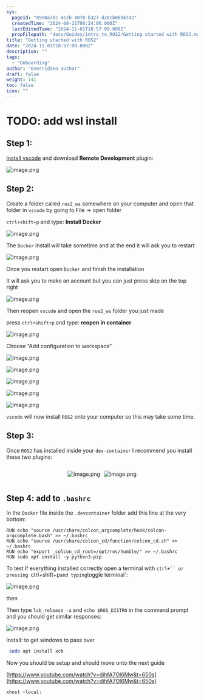 ```yaml
---
sys:
  pageId: "89e0a78c-4e2b-4070-b327-d28cb0694742"
  createdTime: "2024-08-21T00:24:00.000Z"
  lastEditedTime: "2024-11-01T18:57:00.000Z"
  propFilepath: "docs/Guides/intro_to_ROS2/Getting started with ROS2.md"
title: "Getting started with ROS2"
date: "2024-11-01T18:57:00.000Z"
description: ""
tags:
  - "Onboarding"
author: "Overridden author"
draft: false
weight: 141
toc: false
icon: ""
---
```


# TODO: add wsl install

## Step 1:

[Install vscode](https://code.visualstudio.com/download) and download **Remote Development** plugin:

![image.png](https://prod-files-secure.s3.us-west-2.amazonaws.com/d518164a-d88e-44d1-a4ee-3adb3bd8bce0/efb52993-1881-4a40-b95e-6f020334f022/image.png?X-Amz-Algorithm=AWS4-HMAC-SHA256&X-Amz-Content-Sha256=UNSIGNED-PAYLOAD&X-Amz-Credential=ASIAZI2LB4663LN4S2DQ%2F20250308%2Fus-west-2%2Fs3%2Faws4_request&X-Amz-Date=20250308T070150Z&X-Amz-Expires=3600&X-Amz-Security-Token=IQoJb3JpZ2luX2VjEA4aCXVzLXdlc3QtMiJHMEUCIFP8NIv2B0ZCf%2BGRAo0ttrTuNguL5RCVGr2tCm%2FcM0XPAiEA9A%2FJDuqXs2FhtIeuh6j5EOJhcnpePNR8iTmUNJXup1sq%2FwMIVxAAGgw2Mzc0MjMxODM4MDUiDHQt12przRyUmJqZxSrcA6UMsJxoh8b0aDE5s6T%2B4XOEkVsmup9JbhYA1yr1le%2F1i6yWYG0cTUXiP4UFxLWqz7BYpC8hWjaDDuGWSlc1m%2B2ffDIm8CoI3BBVZydUx6QCS8C77DqLMoomEEfNtwI4%2F4GcNf7kiCTUL54i0eIqBRfBCWvZ2w6AUB5CMAiT3q3mwBCaY3Fq09%2BRN1XfDo7yq2DRlr%2FyRksi%2Fw9pG%2Fh%2B0LGqz3c%2Fq5v4YuRSVFZ9UGcDnS12pNbjtPO4Y7hMpaiotuE%2F7PEPKSsP%2F65ADaM7xVDc57EJzeEfWpYnTSE%2FaebnDpiTGcD5izDjUOwesPyrxzntTAi6He%2BzgcsAEMqBHNCPgGg9ZC%2B2en6ggzPAiwPeNnxBuFNEdO618bPvrMU8I5NvLJ6DWS4uTZSy%2Biwg5G7XsxsBOAA%2F0mq%2BMfHB9cSDzci23WZbNBsiRyt4rGbq0GKnEfOYR1KFnEavRsVMI1VcB22br8oUFBoz0eeCMDlEimC8Kz3WKL5ovbrfuG6pLsxnct5yhi85tQwukRFlOIT8cTh6oV5LlwqJKEsFMB3Gk219QFRf5RTiiibUFOgWV2W0gEpgbInUYpPh%2FLgsdCF98Ryn6M9KqyIq%2Fr38Yemu6xGBPTOXF384WMwCMLK9r74GOqUBQ2z0E0rEnUbusWRAyIlYTiFitOPusDpvy8upINZ9WhZOBNZbVZ2DgVJpsYUQT8DigWFE4tecX7EILqs%2FN5UXpOr6T3ektMfgxjgYFGfaqEkEellEwMI5UNe%2Bfd8YEAIU8vXv19Ko989mfDfAMxbDRQm5zoNPtFf%2FncKfcaMlTZLqgscpkFYnmXUdsk2E4PSjfq2dBV7g2rgDYWWLY2UDBRYnQ2sk&X-Amz-Signature=7bf6c21f9d36b2a399e801bf534d4d9d2c54b21c2dac433080651e361feb4d4b&X-Amz-SignedHeaders=host&x-id=GetObject)

## Step 2:

Create a folder called `ros2_ws` somewhere on your computer and open that folder in `vscode` by going to File → open folder 

`ctrl+shift+p` and type: **Install Docker**

![image.png](https://prod-files-secure.s3.us-west-2.amazonaws.com/d518164a-d88e-44d1-a4ee-3adb3bd8bce0/2269dc0e-1cd5-47ff-bceb-c04ad9b2eab0/image.png?X-Amz-Algorithm=AWS4-HMAC-SHA256&X-Amz-Content-Sha256=UNSIGNED-PAYLOAD&X-Amz-Credential=ASIAZI2LB4663LN4S2DQ%2F20250308%2Fus-west-2%2Fs3%2Faws4_request&X-Amz-Date=20250308T070150Z&X-Amz-Expires=3600&X-Amz-Security-Token=IQoJb3JpZ2luX2VjEA4aCXVzLXdlc3QtMiJHMEUCIFP8NIv2B0ZCf%2BGRAo0ttrTuNguL5RCVGr2tCm%2FcM0XPAiEA9A%2FJDuqXs2FhtIeuh6j5EOJhcnpePNR8iTmUNJXup1sq%2FwMIVxAAGgw2Mzc0MjMxODM4MDUiDHQt12przRyUmJqZxSrcA6UMsJxoh8b0aDE5s6T%2B4XOEkVsmup9JbhYA1yr1le%2F1i6yWYG0cTUXiP4UFxLWqz7BYpC8hWjaDDuGWSlc1m%2B2ffDIm8CoI3BBVZydUx6QCS8C77DqLMoomEEfNtwI4%2F4GcNf7kiCTUL54i0eIqBRfBCWvZ2w6AUB5CMAiT3q3mwBCaY3Fq09%2BRN1XfDo7yq2DRlr%2FyRksi%2Fw9pG%2Fh%2B0LGqz3c%2Fq5v4YuRSVFZ9UGcDnS12pNbjtPO4Y7hMpaiotuE%2F7PEPKSsP%2F65ADaM7xVDc57EJzeEfWpYnTSE%2FaebnDpiTGcD5izDjUOwesPyrxzntTAi6He%2BzgcsAEMqBHNCPgGg9ZC%2B2en6ggzPAiwPeNnxBuFNEdO618bPvrMU8I5NvLJ6DWS4uTZSy%2Biwg5G7XsxsBOAA%2F0mq%2BMfHB9cSDzci23WZbNBsiRyt4rGbq0GKnEfOYR1KFnEavRsVMI1VcB22br8oUFBoz0eeCMDlEimC8Kz3WKL5ovbrfuG6pLsxnct5yhi85tQwukRFlOIT8cTh6oV5LlwqJKEsFMB3Gk219QFRf5RTiiibUFOgWV2W0gEpgbInUYpPh%2FLgsdCF98Ryn6M9KqyIq%2Fr38Yemu6xGBPTOXF384WMwCMLK9r74GOqUBQ2z0E0rEnUbusWRAyIlYTiFitOPusDpvy8upINZ9WhZOBNZbVZ2DgVJpsYUQT8DigWFE4tecX7EILqs%2FN5UXpOr6T3ektMfgxjgYFGfaqEkEellEwMI5UNe%2Bfd8YEAIU8vXv19Ko989mfDfAMxbDRQm5zoNPtFf%2FncKfcaMlTZLqgscpkFYnmXUdsk2E4PSjfq2dBV7g2rgDYWWLY2UDBRYnQ2sk&X-Amz-Signature=9d0fcba8e9aa366d477fced032798e0cca02beab8d3ca5783d9b58f6256c9b8d&X-Amz-SignedHeaders=host&x-id=GetObject)

The `Docker` install will take sometime and at the end it will ask you to restart

![image.png](https://prod-files-secure.s3.us-west-2.amazonaws.com/d518164a-d88e-44d1-a4ee-3adb3bd8bce0/ed233f78-be33-4b1f-b89c-9c346c0e961e/image.png?X-Amz-Algorithm=AWS4-HMAC-SHA256&X-Amz-Content-Sha256=UNSIGNED-PAYLOAD&X-Amz-Credential=ASIAZI2LB4663LN4S2DQ%2F20250308%2Fus-west-2%2Fs3%2Faws4_request&X-Amz-Date=20250308T070150Z&X-Amz-Expires=3600&X-Amz-Security-Token=IQoJb3JpZ2luX2VjEA4aCXVzLXdlc3QtMiJHMEUCIFP8NIv2B0ZCf%2BGRAo0ttrTuNguL5RCVGr2tCm%2FcM0XPAiEA9A%2FJDuqXs2FhtIeuh6j5EOJhcnpePNR8iTmUNJXup1sq%2FwMIVxAAGgw2Mzc0MjMxODM4MDUiDHQt12przRyUmJqZxSrcA6UMsJxoh8b0aDE5s6T%2B4XOEkVsmup9JbhYA1yr1le%2F1i6yWYG0cTUXiP4UFxLWqz7BYpC8hWjaDDuGWSlc1m%2B2ffDIm8CoI3BBVZydUx6QCS8C77DqLMoomEEfNtwI4%2F4GcNf7kiCTUL54i0eIqBRfBCWvZ2w6AUB5CMAiT3q3mwBCaY3Fq09%2BRN1XfDo7yq2DRlr%2FyRksi%2Fw9pG%2Fh%2B0LGqz3c%2Fq5v4YuRSVFZ9UGcDnS12pNbjtPO4Y7hMpaiotuE%2F7PEPKSsP%2F65ADaM7xVDc57EJzeEfWpYnTSE%2FaebnDpiTGcD5izDjUOwesPyrxzntTAi6He%2BzgcsAEMqBHNCPgGg9ZC%2B2en6ggzPAiwPeNnxBuFNEdO618bPvrMU8I5NvLJ6DWS4uTZSy%2Biwg5G7XsxsBOAA%2F0mq%2BMfHB9cSDzci23WZbNBsiRyt4rGbq0GKnEfOYR1KFnEavRsVMI1VcB22br8oUFBoz0eeCMDlEimC8Kz3WKL5ovbrfuG6pLsxnct5yhi85tQwukRFlOIT8cTh6oV5LlwqJKEsFMB3Gk219QFRf5RTiiibUFOgWV2W0gEpgbInUYpPh%2FLgsdCF98Ryn6M9KqyIq%2Fr38Yemu6xGBPTOXF384WMwCMLK9r74GOqUBQ2z0E0rEnUbusWRAyIlYTiFitOPusDpvy8upINZ9WhZOBNZbVZ2DgVJpsYUQT8DigWFE4tecX7EILqs%2FN5UXpOr6T3ektMfgxjgYFGfaqEkEellEwMI5UNe%2Bfd8YEAIU8vXv19Ko989mfDfAMxbDRQm5zoNPtFf%2FncKfcaMlTZLqgscpkFYnmXUdsk2E4PSjfq2dBV7g2rgDYWWLY2UDBRYnQ2sk&X-Amz-Signature=5da31e092b97b85cf95eb99e60f785f951f5e8c0b18b7b8e9dd3250582bca7fe&X-Amz-SignedHeaders=host&x-id=GetObject)

Once you restart open `Docker` and finish the installation

It will ask you to make an account but you can just press skip on the top right

![image.png](https://prod-files-secure.s3.us-west-2.amazonaws.com/d518164a-d88e-44d1-a4ee-3adb3bd8bce0/21010ad9-1659-4fd9-9f59-9932a09b2a3d/image.png?X-Amz-Algorithm=AWS4-HMAC-SHA256&X-Amz-Content-Sha256=UNSIGNED-PAYLOAD&X-Amz-Credential=ASIAZI2LB4663LN4S2DQ%2F20250308%2Fus-west-2%2Fs3%2Faws4_request&X-Amz-Date=20250308T070150Z&X-Amz-Expires=3600&X-Amz-Security-Token=IQoJb3JpZ2luX2VjEA4aCXVzLXdlc3QtMiJHMEUCIFP8NIv2B0ZCf%2BGRAo0ttrTuNguL5RCVGr2tCm%2FcM0XPAiEA9A%2FJDuqXs2FhtIeuh6j5EOJhcnpePNR8iTmUNJXup1sq%2FwMIVxAAGgw2Mzc0MjMxODM4MDUiDHQt12przRyUmJqZxSrcA6UMsJxoh8b0aDE5s6T%2B4XOEkVsmup9JbhYA1yr1le%2F1i6yWYG0cTUXiP4UFxLWqz7BYpC8hWjaDDuGWSlc1m%2B2ffDIm8CoI3BBVZydUx6QCS8C77DqLMoomEEfNtwI4%2F4GcNf7kiCTUL54i0eIqBRfBCWvZ2w6AUB5CMAiT3q3mwBCaY3Fq09%2BRN1XfDo7yq2DRlr%2FyRksi%2Fw9pG%2Fh%2B0LGqz3c%2Fq5v4YuRSVFZ9UGcDnS12pNbjtPO4Y7hMpaiotuE%2F7PEPKSsP%2F65ADaM7xVDc57EJzeEfWpYnTSE%2FaebnDpiTGcD5izDjUOwesPyrxzntTAi6He%2BzgcsAEMqBHNCPgGg9ZC%2B2en6ggzPAiwPeNnxBuFNEdO618bPvrMU8I5NvLJ6DWS4uTZSy%2Biwg5G7XsxsBOAA%2F0mq%2BMfHB9cSDzci23WZbNBsiRyt4rGbq0GKnEfOYR1KFnEavRsVMI1VcB22br8oUFBoz0eeCMDlEimC8Kz3WKL5ovbrfuG6pLsxnct5yhi85tQwukRFlOIT8cTh6oV5LlwqJKEsFMB3Gk219QFRf5RTiiibUFOgWV2W0gEpgbInUYpPh%2FLgsdCF98Ryn6M9KqyIq%2Fr38Yemu6xGBPTOXF384WMwCMLK9r74GOqUBQ2z0E0rEnUbusWRAyIlYTiFitOPusDpvy8upINZ9WhZOBNZbVZ2DgVJpsYUQT8DigWFE4tecX7EILqs%2FN5UXpOr6T3ektMfgxjgYFGfaqEkEellEwMI5UNe%2Bfd8YEAIU8vXv19Ko989mfDfAMxbDRQm5zoNPtFf%2FncKfcaMlTZLqgscpkFYnmXUdsk2E4PSjfq2dBV7g2rgDYWWLY2UDBRYnQ2sk&X-Amz-Signature=bb0bc0d81a7c89d8e1f044af49e937906f64fcf8765f004c4ef3fd5a77906995&X-Amz-SignedHeaders=host&x-id=GetObject)

Then reopen `vscode` and open the `ros2_ws` folder you just made

press `ctrl+shift+p` and type: **reopen in container**

![image.png](https://prod-files-secure.s3.us-west-2.amazonaws.com/d518164a-d88e-44d1-a4ee-3adb3bd8bce0/4e93b8c2-41ad-488c-8095-c74205196118/image.png?X-Amz-Algorithm=AWS4-HMAC-SHA256&X-Amz-Content-Sha256=UNSIGNED-PAYLOAD&X-Amz-Credential=ASIAZI2LB4663LN4S2DQ%2F20250308%2Fus-west-2%2Fs3%2Faws4_request&X-Amz-Date=20250308T070150Z&X-Amz-Expires=3600&X-Amz-Security-Token=IQoJb3JpZ2luX2VjEA4aCXVzLXdlc3QtMiJHMEUCIFP8NIv2B0ZCf%2BGRAo0ttrTuNguL5RCVGr2tCm%2FcM0XPAiEA9A%2FJDuqXs2FhtIeuh6j5EOJhcnpePNR8iTmUNJXup1sq%2FwMIVxAAGgw2Mzc0MjMxODM4MDUiDHQt12przRyUmJqZxSrcA6UMsJxoh8b0aDE5s6T%2B4XOEkVsmup9JbhYA1yr1le%2F1i6yWYG0cTUXiP4UFxLWqz7BYpC8hWjaDDuGWSlc1m%2B2ffDIm8CoI3BBVZydUx6QCS8C77DqLMoomEEfNtwI4%2F4GcNf7kiCTUL54i0eIqBRfBCWvZ2w6AUB5CMAiT3q3mwBCaY3Fq09%2BRN1XfDo7yq2DRlr%2FyRksi%2Fw9pG%2Fh%2B0LGqz3c%2Fq5v4YuRSVFZ9UGcDnS12pNbjtPO4Y7hMpaiotuE%2F7PEPKSsP%2F65ADaM7xVDc57EJzeEfWpYnTSE%2FaebnDpiTGcD5izDjUOwesPyrxzntTAi6He%2BzgcsAEMqBHNCPgGg9ZC%2B2en6ggzPAiwPeNnxBuFNEdO618bPvrMU8I5NvLJ6DWS4uTZSy%2Biwg5G7XsxsBOAA%2F0mq%2BMfHB9cSDzci23WZbNBsiRyt4rGbq0GKnEfOYR1KFnEavRsVMI1VcB22br8oUFBoz0eeCMDlEimC8Kz3WKL5ovbrfuG6pLsxnct5yhi85tQwukRFlOIT8cTh6oV5LlwqJKEsFMB3Gk219QFRf5RTiiibUFOgWV2W0gEpgbInUYpPh%2FLgsdCF98Ryn6M9KqyIq%2Fr38Yemu6xGBPTOXF384WMwCMLK9r74GOqUBQ2z0E0rEnUbusWRAyIlYTiFitOPusDpvy8upINZ9WhZOBNZbVZ2DgVJpsYUQT8DigWFE4tecX7EILqs%2FN5UXpOr6T3ektMfgxjgYFGfaqEkEellEwMI5UNe%2Bfd8YEAIU8vXv19Ko989mfDfAMxbDRQm5zoNPtFf%2FncKfcaMlTZLqgscpkFYnmXUdsk2E4PSjfq2dBV7g2rgDYWWLY2UDBRYnQ2sk&X-Amz-Signature=2b2eee79f0111121e28d2ef24115d5c8a15a18caabb2aca59d3a54d05a261ed6&X-Amz-SignedHeaders=host&x-id=GetObject)

Choose “Add configuration to workspace”

![image.png](https://prod-files-secure.s3.us-west-2.amazonaws.com/d518164a-d88e-44d1-a4ee-3adb3bd8bce0/9560b282-5060-4989-ba37-97e7b2c22476/image.png?X-Amz-Algorithm=AWS4-HMAC-SHA256&X-Amz-Content-Sha256=UNSIGNED-PAYLOAD&X-Amz-Credential=ASIAZI2LB4663LN4S2DQ%2F20250308%2Fus-west-2%2Fs3%2Faws4_request&X-Amz-Date=20250308T070150Z&X-Amz-Expires=3600&X-Amz-Security-Token=IQoJb3JpZ2luX2VjEA4aCXVzLXdlc3QtMiJHMEUCIFP8NIv2B0ZCf%2BGRAo0ttrTuNguL5RCVGr2tCm%2FcM0XPAiEA9A%2FJDuqXs2FhtIeuh6j5EOJhcnpePNR8iTmUNJXup1sq%2FwMIVxAAGgw2Mzc0MjMxODM4MDUiDHQt12przRyUmJqZxSrcA6UMsJxoh8b0aDE5s6T%2B4XOEkVsmup9JbhYA1yr1le%2F1i6yWYG0cTUXiP4UFxLWqz7BYpC8hWjaDDuGWSlc1m%2B2ffDIm8CoI3BBVZydUx6QCS8C77DqLMoomEEfNtwI4%2F4GcNf7kiCTUL54i0eIqBRfBCWvZ2w6AUB5CMAiT3q3mwBCaY3Fq09%2BRN1XfDo7yq2DRlr%2FyRksi%2Fw9pG%2Fh%2B0LGqz3c%2Fq5v4YuRSVFZ9UGcDnS12pNbjtPO4Y7hMpaiotuE%2F7PEPKSsP%2F65ADaM7xVDc57EJzeEfWpYnTSE%2FaebnDpiTGcD5izDjUOwesPyrxzntTAi6He%2BzgcsAEMqBHNCPgGg9ZC%2B2en6ggzPAiwPeNnxBuFNEdO618bPvrMU8I5NvLJ6DWS4uTZSy%2Biwg5G7XsxsBOAA%2F0mq%2BMfHB9cSDzci23WZbNBsiRyt4rGbq0GKnEfOYR1KFnEavRsVMI1VcB22br8oUFBoz0eeCMDlEimC8Kz3WKL5ovbrfuG6pLsxnct5yhi85tQwukRFlOIT8cTh6oV5LlwqJKEsFMB3Gk219QFRf5RTiiibUFOgWV2W0gEpgbInUYpPh%2FLgsdCF98Ryn6M9KqyIq%2Fr38Yemu6xGBPTOXF384WMwCMLK9r74GOqUBQ2z0E0rEnUbusWRAyIlYTiFitOPusDpvy8upINZ9WhZOBNZbVZ2DgVJpsYUQT8DigWFE4tecX7EILqs%2FN5UXpOr6T3ektMfgxjgYFGfaqEkEellEwMI5UNe%2Bfd8YEAIU8vXv19Ko989mfDfAMxbDRQm5zoNPtFf%2FncKfcaMlTZLqgscpkFYnmXUdsk2E4PSjfq2dBV7g2rgDYWWLY2UDBRYnQ2sk&X-Amz-Signature=73ed620b401956e5d2f2ca5f3d0e6e0e153a5378a233ea4d37384b4537bda2c9&X-Amz-SignedHeaders=host&x-id=GetObject)

![image.png](https://prod-files-secure.s3.us-west-2.amazonaws.com/d518164a-d88e-44d1-a4ee-3adb3bd8bce0/2ee63f81-886b-48e8-a553-dc6e5eac99e4/image.png?X-Amz-Algorithm=AWS4-HMAC-SHA256&X-Amz-Content-Sha256=UNSIGNED-PAYLOAD&X-Amz-Credential=ASIAZI2LB4663LN4S2DQ%2F20250308%2Fus-west-2%2Fs3%2Faws4_request&X-Amz-Date=20250308T070150Z&X-Amz-Expires=3600&X-Amz-Security-Token=IQoJb3JpZ2luX2VjEA4aCXVzLXdlc3QtMiJHMEUCIFP8NIv2B0ZCf%2BGRAo0ttrTuNguL5RCVGr2tCm%2FcM0XPAiEA9A%2FJDuqXs2FhtIeuh6j5EOJhcnpePNR8iTmUNJXup1sq%2FwMIVxAAGgw2Mzc0MjMxODM4MDUiDHQt12przRyUmJqZxSrcA6UMsJxoh8b0aDE5s6T%2B4XOEkVsmup9JbhYA1yr1le%2F1i6yWYG0cTUXiP4UFxLWqz7BYpC8hWjaDDuGWSlc1m%2B2ffDIm8CoI3BBVZydUx6QCS8C77DqLMoomEEfNtwI4%2F4GcNf7kiCTUL54i0eIqBRfBCWvZ2w6AUB5CMAiT3q3mwBCaY3Fq09%2BRN1XfDo7yq2DRlr%2FyRksi%2Fw9pG%2Fh%2B0LGqz3c%2Fq5v4YuRSVFZ9UGcDnS12pNbjtPO4Y7hMpaiotuE%2F7PEPKSsP%2F65ADaM7xVDc57EJzeEfWpYnTSE%2FaebnDpiTGcD5izDjUOwesPyrxzntTAi6He%2BzgcsAEMqBHNCPgGg9ZC%2B2en6ggzPAiwPeNnxBuFNEdO618bPvrMU8I5NvLJ6DWS4uTZSy%2Biwg5G7XsxsBOAA%2F0mq%2BMfHB9cSDzci23WZbNBsiRyt4rGbq0GKnEfOYR1KFnEavRsVMI1VcB22br8oUFBoz0eeCMDlEimC8Kz3WKL5ovbrfuG6pLsxnct5yhi85tQwukRFlOIT8cTh6oV5LlwqJKEsFMB3Gk219QFRf5RTiiibUFOgWV2W0gEpgbInUYpPh%2FLgsdCF98Ryn6M9KqyIq%2Fr38Yemu6xGBPTOXF384WMwCMLK9r74GOqUBQ2z0E0rEnUbusWRAyIlYTiFitOPusDpvy8upINZ9WhZOBNZbVZ2DgVJpsYUQT8DigWFE4tecX7EILqs%2FN5UXpOr6T3ektMfgxjgYFGfaqEkEellEwMI5UNe%2Bfd8YEAIU8vXv19Ko989mfDfAMxbDRQm5zoNPtFf%2FncKfcaMlTZLqgscpkFYnmXUdsk2E4PSjfq2dBV7g2rgDYWWLY2UDBRYnQ2sk&X-Amz-Signature=9f8124ab2625394e940a6094010808eab6cc52e38dea1a9b3b59e0a75b80ce2d&X-Amz-SignedHeaders=host&x-id=GetObject)

![image.png](https://prod-files-secure.s3.us-west-2.amazonaws.com/d518164a-d88e-44d1-a4ee-3adb3bd8bce0/ae1580b2-b048-407e-aed9-b584224a7a04/image.png?X-Amz-Algorithm=AWS4-HMAC-SHA256&X-Amz-Content-Sha256=UNSIGNED-PAYLOAD&X-Amz-Credential=ASIAZI2LB4663LN4S2DQ%2F20250308%2Fus-west-2%2Fs3%2Faws4_request&X-Amz-Date=20250308T070150Z&X-Amz-Expires=3600&X-Amz-Security-Token=IQoJb3JpZ2luX2VjEA4aCXVzLXdlc3QtMiJHMEUCIFP8NIv2B0ZCf%2BGRAo0ttrTuNguL5RCVGr2tCm%2FcM0XPAiEA9A%2FJDuqXs2FhtIeuh6j5EOJhcnpePNR8iTmUNJXup1sq%2FwMIVxAAGgw2Mzc0MjMxODM4MDUiDHQt12przRyUmJqZxSrcA6UMsJxoh8b0aDE5s6T%2B4XOEkVsmup9JbhYA1yr1le%2F1i6yWYG0cTUXiP4UFxLWqz7BYpC8hWjaDDuGWSlc1m%2B2ffDIm8CoI3BBVZydUx6QCS8C77DqLMoomEEfNtwI4%2F4GcNf7kiCTUL54i0eIqBRfBCWvZ2w6AUB5CMAiT3q3mwBCaY3Fq09%2BRN1XfDo7yq2DRlr%2FyRksi%2Fw9pG%2Fh%2B0LGqz3c%2Fq5v4YuRSVFZ9UGcDnS12pNbjtPO4Y7hMpaiotuE%2F7PEPKSsP%2F65ADaM7xVDc57EJzeEfWpYnTSE%2FaebnDpiTGcD5izDjUOwesPyrxzntTAi6He%2BzgcsAEMqBHNCPgGg9ZC%2B2en6ggzPAiwPeNnxBuFNEdO618bPvrMU8I5NvLJ6DWS4uTZSy%2Biwg5G7XsxsBOAA%2F0mq%2BMfHB9cSDzci23WZbNBsiRyt4rGbq0GKnEfOYR1KFnEavRsVMI1VcB22br8oUFBoz0eeCMDlEimC8Kz3WKL5ovbrfuG6pLsxnct5yhi85tQwukRFlOIT8cTh6oV5LlwqJKEsFMB3Gk219QFRf5RTiiibUFOgWV2W0gEpgbInUYpPh%2FLgsdCF98Ryn6M9KqyIq%2Fr38Yemu6xGBPTOXF384WMwCMLK9r74GOqUBQ2z0E0rEnUbusWRAyIlYTiFitOPusDpvy8upINZ9WhZOBNZbVZ2DgVJpsYUQT8DigWFE4tecX7EILqs%2FN5UXpOr6T3ektMfgxjgYFGfaqEkEellEwMI5UNe%2Bfd8YEAIU8vXv19Ko989mfDfAMxbDRQm5zoNPtFf%2FncKfcaMlTZLqgscpkFYnmXUdsk2E4PSjfq2dBV7g2rgDYWWLY2UDBRYnQ2sk&X-Amz-Signature=a2fbec2af7b4245c770735d2098737b9a882c672a59cf0aee91310e8626dece8&X-Amz-SignedHeaders=host&x-id=GetObject)

![image.png](https://prod-files-secure.s3.us-west-2.amazonaws.com/d518164a-d88e-44d1-a4ee-3adb3bd8bce0/53255b28-f75e-430f-b9e3-c0ac8577e42b/image.png?X-Amz-Algorithm=AWS4-HMAC-SHA256&X-Amz-Content-Sha256=UNSIGNED-PAYLOAD&X-Amz-Credential=ASIAZI2LB4663LN4S2DQ%2F20250308%2Fus-west-2%2Fs3%2Faws4_request&X-Amz-Date=20250308T070150Z&X-Amz-Expires=3600&X-Amz-Security-Token=IQoJb3JpZ2luX2VjEA4aCXVzLXdlc3QtMiJHMEUCIFP8NIv2B0ZCf%2BGRAo0ttrTuNguL5RCVGr2tCm%2FcM0XPAiEA9A%2FJDuqXs2FhtIeuh6j5EOJhcnpePNR8iTmUNJXup1sq%2FwMIVxAAGgw2Mzc0MjMxODM4MDUiDHQt12przRyUmJqZxSrcA6UMsJxoh8b0aDE5s6T%2B4XOEkVsmup9JbhYA1yr1le%2F1i6yWYG0cTUXiP4UFxLWqz7BYpC8hWjaDDuGWSlc1m%2B2ffDIm8CoI3BBVZydUx6QCS8C77DqLMoomEEfNtwI4%2F4GcNf7kiCTUL54i0eIqBRfBCWvZ2w6AUB5CMAiT3q3mwBCaY3Fq09%2BRN1XfDo7yq2DRlr%2FyRksi%2Fw9pG%2Fh%2B0LGqz3c%2Fq5v4YuRSVFZ9UGcDnS12pNbjtPO4Y7hMpaiotuE%2F7PEPKSsP%2F65ADaM7xVDc57EJzeEfWpYnTSE%2FaebnDpiTGcD5izDjUOwesPyrxzntTAi6He%2BzgcsAEMqBHNCPgGg9ZC%2B2en6ggzPAiwPeNnxBuFNEdO618bPvrMU8I5NvLJ6DWS4uTZSy%2Biwg5G7XsxsBOAA%2F0mq%2BMfHB9cSDzci23WZbNBsiRyt4rGbq0GKnEfOYR1KFnEavRsVMI1VcB22br8oUFBoz0eeCMDlEimC8Kz3WKL5ovbrfuG6pLsxnct5yhi85tQwukRFlOIT8cTh6oV5LlwqJKEsFMB3Gk219QFRf5RTiiibUFOgWV2W0gEpgbInUYpPh%2FLgsdCF98Ryn6M9KqyIq%2Fr38Yemu6xGBPTOXF384WMwCMLK9r74GOqUBQ2z0E0rEnUbusWRAyIlYTiFitOPusDpvy8upINZ9WhZOBNZbVZ2DgVJpsYUQT8DigWFE4tecX7EILqs%2FN5UXpOr6T3ektMfgxjgYFGfaqEkEellEwMI5UNe%2Bfd8YEAIU8vXv19Ko989mfDfAMxbDRQm5zoNPtFf%2FncKfcaMlTZLqgscpkFYnmXUdsk2E4PSjfq2dBV7g2rgDYWWLY2UDBRYnQ2sk&X-Amz-Signature=beaf118e0307eb792486319f64a1ae519373150b71e5475cd7501be5a9a9c35a&X-Amz-SignedHeaders=host&x-id=GetObject)

![image.png](https://prod-files-secure.s3.us-west-2.amazonaws.com/d518164a-d88e-44d1-a4ee-3adb3bd8bce0/7c562767-5af9-4ffb-97d1-327bcdf4ee00/image.png?X-Amz-Algorithm=AWS4-HMAC-SHA256&X-Amz-Content-Sha256=UNSIGNED-PAYLOAD&X-Amz-Credential=ASIAZI2LB4663LN4S2DQ%2F20250308%2Fus-west-2%2Fs3%2Faws4_request&X-Amz-Date=20250308T070150Z&X-Amz-Expires=3600&X-Amz-Security-Token=IQoJb3JpZ2luX2VjEA4aCXVzLXdlc3QtMiJHMEUCIFP8NIv2B0ZCf%2BGRAo0ttrTuNguL5RCVGr2tCm%2FcM0XPAiEA9A%2FJDuqXs2FhtIeuh6j5EOJhcnpePNR8iTmUNJXup1sq%2FwMIVxAAGgw2Mzc0MjMxODM4MDUiDHQt12przRyUmJqZxSrcA6UMsJxoh8b0aDE5s6T%2B4XOEkVsmup9JbhYA1yr1le%2F1i6yWYG0cTUXiP4UFxLWqz7BYpC8hWjaDDuGWSlc1m%2B2ffDIm8CoI3BBVZydUx6QCS8C77DqLMoomEEfNtwI4%2F4GcNf7kiCTUL54i0eIqBRfBCWvZ2w6AUB5CMAiT3q3mwBCaY3Fq09%2BRN1XfDo7yq2DRlr%2FyRksi%2Fw9pG%2Fh%2B0LGqz3c%2Fq5v4YuRSVFZ9UGcDnS12pNbjtPO4Y7hMpaiotuE%2F7PEPKSsP%2F65ADaM7xVDc57EJzeEfWpYnTSE%2FaebnDpiTGcD5izDjUOwesPyrxzntTAi6He%2BzgcsAEMqBHNCPgGg9ZC%2B2en6ggzPAiwPeNnxBuFNEdO618bPvrMU8I5NvLJ6DWS4uTZSy%2Biwg5G7XsxsBOAA%2F0mq%2BMfHB9cSDzci23WZbNBsiRyt4rGbq0GKnEfOYR1KFnEavRsVMI1VcB22br8oUFBoz0eeCMDlEimC8Kz3WKL5ovbrfuG6pLsxnct5yhi85tQwukRFlOIT8cTh6oV5LlwqJKEsFMB3Gk219QFRf5RTiiibUFOgWV2W0gEpgbInUYpPh%2FLgsdCF98Ryn6M9KqyIq%2Fr38Yemu6xGBPTOXF384WMwCMLK9r74GOqUBQ2z0E0rEnUbusWRAyIlYTiFitOPusDpvy8upINZ9WhZOBNZbVZ2DgVJpsYUQT8DigWFE4tecX7EILqs%2FN5UXpOr6T3ektMfgxjgYFGfaqEkEellEwMI5UNe%2Bfd8YEAIU8vXv19Ko989mfDfAMxbDRQm5zoNPtFf%2FncKfcaMlTZLqgscpkFYnmXUdsk2E4PSjfq2dBV7g2rgDYWWLY2UDBRYnQ2sk&X-Amz-Signature=8fa7af7d4b9f49e5a8dcd8ad7a1b4c07bbf93df6a7886cb9ab87d7fc424cba2f&X-Amz-SignedHeaders=host&x-id=GetObject)

`vscode` will now install `ROS2` onto your computer so this may take some time.

## Step 3:

Once `ROS2` has installed inside your `dev-container` I recommend you install these two plugins:

<div style="display: flex;flex-direction: row; column-gap:10px; max-width: 630px;justify-content: center;">
<div>

![image.png](https://prod-files-secure.s3.us-west-2.amazonaws.com/d518164a-d88e-44d1-a4ee-3adb3bd8bce0/3fc3d550-5a54-4ba1-ba6b-faa01cdb7369/image.png?X-Amz-Algorithm=AWS4-HMAC-SHA256&X-Amz-Content-Sha256=UNSIGNED-PAYLOAD&X-Amz-Credential=ASIAZI2LB466TOSOI6CD%2F20250308%2Fus-west-2%2Fs3%2Faws4_request&X-Amz-Date=20250308T070151Z&X-Amz-Expires=3600&X-Amz-Security-Token=IQoJb3JpZ2luX2VjEA4aCXVzLXdlc3QtMiJHMEUCIEuUhDYsF6NPhJ9ftefkIQNaXfgIWc9SDvxDreE0NyOUAiEA%2F8nmI6999vPj8kV%2BLUpoyfngl7ik0gFdylbJzj1kg5cq%2FwMIVxAAGgw2Mzc0MjMxODM4MDUiDHZ7eiFZd5nUOud40ircAyyDMuIv0iekem%2BJ8r0fDyOKyOCpBDLbvXYoun%2BdCsClMO05ODyrcGgguFcelcB8%2Bnpsm4rS8okC%2F7fwTPuDoVM3P43qpMPVG4rnXUh9t%2B23uQUz2xavLIVIh3R6F3mQGGyc0E56h2wRFI5JbV4aa9KGHIvpkCATx%2FVDUOkZ57mVQ7lFGOryyg7ofUEi58wL5AkeQ3L6tLcUllZyhwjGVOuVgfIkI5Apgs%2BQ%2BXUt9D3r9CxVgzoFEY8O%2FwugSj3N0KFNeft8y1f59aqlC1nTIcIX5ZK4Y2V7aIiNhpnRJmwaqrPibLRl4FqSZCKkT8lg5arJX01bq4sCW3pnhM4ZZOS%2BVE5st9nsa0Lqn7bF49YzJEVxLtwlQ1PReGjgDpXsGqEFwp0Kns8UEgn%2B%2FiBhKiwyuz4BlfuSojMwVjn3%2Bxef4WkcWJxcUGXZ%2FCIy%2F8%2BydU7MqUb2r97fdWn5NTbEoecZRaisuNrBiyaWYb4NufjYW00rSikEsJQxmTPelkdRTRvmT8uWQ8hJUioHi8NILYboDunDNH0X%2F%2B524xue7EnIbp%2F8%2FaWrAEftbOFGEJwKtVK5ao%2FpND1tlJmM9zzmdrFc2nNElgd9hbKg9lko2S7QtH1pGUXbx0zcmpSGMJy9r74GOqUBLTVaHrd60RkiVnDD2V168nZswzXD6MIGFP0fsEWqBxnTgF57%2FvBz2aE5vLESnV1oTNl2glFcUyx%2B9%2Fhb%2FKYX8i45jWLKF3M2wmqgds8jTidqxJJXag37gpr0EsS9aNNQRG5Q%2F1S04B3O6jpPTBGbP3CjEHrTrzbjrH9uPO9AJ%2FG5CTMKNR0mdG61lTl%2FQOo2XhTW%2Bc16H1VzuojMjA9YafOU8Y28&X-Amz-Signature=cdd6928cf6cc9ccfcc9e77a149ed1e025711602f60b854cee3652f008b698e9e&X-Amz-SignedHeaders=host&x-id=GetObject)

</div>
<div>

![image.png](https://prod-files-secure.s3.us-west-2.amazonaws.com/d518164a-d88e-44d1-a4ee-3adb3bd8bce0/d994cc66-13c2-4093-a5a3-f84cf4601a82/image.png?X-Amz-Algorithm=AWS4-HMAC-SHA256&X-Amz-Content-Sha256=UNSIGNED-PAYLOAD&X-Amz-Credential=ASIAZI2LB466UPALIDAS%2F20250308%2Fus-west-2%2Fs3%2Faws4_request&X-Amz-Date=20250308T070152Z&X-Amz-Expires=3600&X-Amz-Security-Token=IQoJb3JpZ2luX2VjEA4aCXVzLXdlc3QtMiJHMEUCIE5BjjS7CXlBXHVSU1f7wdICjQ1zMIB0kxoMbUl3CKpMAiEA2oS2sZzvAZNB%2FXRMJAmn7Sw1j%2F92KMBiemZOhQPIPH0q%2FwMIVxAAGgw2Mzc0MjMxODM4MDUiDAps8SSKzQAAmJklXyrcAx03iT0UDaPl%2FnL%2F5JRii3VCoScpJvjEKMAQeyoG18WVeeK7O6uZaVMEOd8wUWrc3BqYZlrWhY29%2BcxlFcWPPMDLUFFLppqprzpo9f%2Fnr4uKLVCnxHizSG6HKUN2GbLI%2B9VtO6SOdURAfEOK81Edf1tOTUtrhE0ddLT8xLo2%2BulQQxaR%2FKJaYSB8P6OzLbhN%2FBPPkq6iHp1nbr3DSSQPULRZSXwPqfm%2FxH1mnVPhHn6A3sZ9Qqn76dXa7un0kggXVmMoY83aewn%2FB0ty%2FgdOoP1ngo%2FuwkPeAyF4IVP19zJ7jB2xMmWlWuobysupjP8jcvVHpo0bJxqIblN7rUE4Dajc6pXLjRa1nUvlVP0JF77z4AmBUg0r2L9ZHYPtSMfV3NWKVAD9iYgZrSrE96ct%2Fd3NsNym%2FuHPcrt5z8lbm25T%2BunYK0tWRBfEeJ8KJT%2B9gtEkr3kfKxT2EkrQNhz3L%2FdmxPWaaZJNIsp6UaJ4UBVxuDPvnZTGffT9oDPjqFrjB%2FGfE9Cl3kwMHD1DHVm2T15Y3P%2F%2BMv2vnsSuEogeJQ19RfSsYoqS0X7HIpnyVZlcaGYOsRbk10z6dNslxsUpkf0k29GgzLX2GD3orTD8FYkOfWtmvCETNpC1sN1rMNC9r74GOqUBdlnGgYbrT8r4GlMx05S2F6LW6YffSSTOmfNVdGfFka%2BGSpTh9zTxEkw%2Fbdi6H%2FIgZS7hsgXwRM27ITNQlg6UbrQrJdaz9%2BUiqRhs%2BwwK5zlW5FIidsDyuMgPBQeQjha0GdyZ39fc6fuleTzrAYtnEl%2F%2BveqWUrK1W4ImtLitfDplhaAd7pNuKDDbqNWiGoGvc9CW3wNTTFsyTStcwDBR3KnwMWLm&X-Amz-Signature=61f71de8f9a0ef3575a1c34be02bca0ec48d5c486a01c6a5e50fb0df6d016b0f&X-Amz-SignedHeaders=host&x-id=GetObject)

</div>
</div>

## Step 4: add to `.bashrc`

In the `Docker` file inside the `.devcontainer` folder add this line at the very bottom: 

```docker
RUN echo "source /usr/share/colcon_argcomplete/hook/colcon-argcomplete.bash" >> ~/.bashrc
RUN echo "source /usr/share/colcon_cd/function/colcon_cd.sh" >> ~/.bashrc
RUN echo "export _colcon_cd_root=/opt/ros/humble/" >> ~/.bashrc
RUN sudo apt install -y python3-pip 
```

To test if everything installed correctly open a terminal with `ctrl+`` or pressing `ctrl+shift+p` and typing `toggle terminal`:

![image.png](https://prod-files-secure.s3.us-west-2.amazonaws.com/d518164a-d88e-44d1-a4ee-3adb3bd8bce0/6a4943d8-b04e-4c02-9a58-775f3384d1a5/image.png?X-Amz-Algorithm=AWS4-HMAC-SHA256&X-Amz-Content-Sha256=UNSIGNED-PAYLOAD&X-Amz-Credential=ASIAZI2LB4663LN4S2DQ%2F20250308%2Fus-west-2%2Fs3%2Faws4_request&X-Amz-Date=20250308T070150Z&X-Amz-Expires=3600&X-Amz-Security-Token=IQoJb3JpZ2luX2VjEA4aCXVzLXdlc3QtMiJHMEUCIFP8NIv2B0ZCf%2BGRAo0ttrTuNguL5RCVGr2tCm%2FcM0XPAiEA9A%2FJDuqXs2FhtIeuh6j5EOJhcnpePNR8iTmUNJXup1sq%2FwMIVxAAGgw2Mzc0MjMxODM4MDUiDHQt12przRyUmJqZxSrcA6UMsJxoh8b0aDE5s6T%2B4XOEkVsmup9JbhYA1yr1le%2F1i6yWYG0cTUXiP4UFxLWqz7BYpC8hWjaDDuGWSlc1m%2B2ffDIm8CoI3BBVZydUx6QCS8C77DqLMoomEEfNtwI4%2F4GcNf7kiCTUL54i0eIqBRfBCWvZ2w6AUB5CMAiT3q3mwBCaY3Fq09%2BRN1XfDo7yq2DRlr%2FyRksi%2Fw9pG%2Fh%2B0LGqz3c%2Fq5v4YuRSVFZ9UGcDnS12pNbjtPO4Y7hMpaiotuE%2F7PEPKSsP%2F65ADaM7xVDc57EJzeEfWpYnTSE%2FaebnDpiTGcD5izDjUOwesPyrxzntTAi6He%2BzgcsAEMqBHNCPgGg9ZC%2B2en6ggzPAiwPeNnxBuFNEdO618bPvrMU8I5NvLJ6DWS4uTZSy%2Biwg5G7XsxsBOAA%2F0mq%2BMfHB9cSDzci23WZbNBsiRyt4rGbq0GKnEfOYR1KFnEavRsVMI1VcB22br8oUFBoz0eeCMDlEimC8Kz3WKL5ovbrfuG6pLsxnct5yhi85tQwukRFlOIT8cTh6oV5LlwqJKEsFMB3Gk219QFRf5RTiiibUFOgWV2W0gEpgbInUYpPh%2FLgsdCF98Ryn6M9KqyIq%2Fr38Yemu6xGBPTOXF384WMwCMLK9r74GOqUBQ2z0E0rEnUbusWRAyIlYTiFitOPusDpvy8upINZ9WhZOBNZbVZ2DgVJpsYUQT8DigWFE4tecX7EILqs%2FN5UXpOr6T3ektMfgxjgYFGfaqEkEellEwMI5UNe%2Bfd8YEAIU8vXv19Ko989mfDfAMxbDRQm5zoNPtFf%2FncKfcaMlTZLqgscpkFYnmXUdsk2E4PSjfq2dBV7g2rgDYWWLY2UDBRYnQ2sk&X-Amz-Signature=b7845b6ec2ef681aefb347c65618b4884119011ae88a25e8be4ce343e88f554d&X-Amz-SignedHeaders=host&x-id=GetObject)

then 

Then type `lsb_release -a` and `echo $ROS_DISTRO` in the command prompt and you should get similar responses:

![image.png](https://prod-files-secure.s3.us-west-2.amazonaws.com/d518164a-d88e-44d1-a4ee-3adb3bd8bce0/3e635dec-a805-4e85-8b9e-d000e5b71a4e/image.png?X-Amz-Algorithm=AWS4-HMAC-SHA256&X-Amz-Content-Sha256=UNSIGNED-PAYLOAD&X-Amz-Credential=ASIAZI2LB4663LN4S2DQ%2F20250308%2Fus-west-2%2Fs3%2Faws4_request&X-Amz-Date=20250308T070150Z&X-Amz-Expires=3600&X-Amz-Security-Token=IQoJb3JpZ2luX2VjEA4aCXVzLXdlc3QtMiJHMEUCIFP8NIv2B0ZCf%2BGRAo0ttrTuNguL5RCVGr2tCm%2FcM0XPAiEA9A%2FJDuqXs2FhtIeuh6j5EOJhcnpePNR8iTmUNJXup1sq%2FwMIVxAAGgw2Mzc0MjMxODM4MDUiDHQt12przRyUmJqZxSrcA6UMsJxoh8b0aDE5s6T%2B4XOEkVsmup9JbhYA1yr1le%2F1i6yWYG0cTUXiP4UFxLWqz7BYpC8hWjaDDuGWSlc1m%2B2ffDIm8CoI3BBVZydUx6QCS8C77DqLMoomEEfNtwI4%2F4GcNf7kiCTUL54i0eIqBRfBCWvZ2w6AUB5CMAiT3q3mwBCaY3Fq09%2BRN1XfDo7yq2DRlr%2FyRksi%2Fw9pG%2Fh%2B0LGqz3c%2Fq5v4YuRSVFZ9UGcDnS12pNbjtPO4Y7hMpaiotuE%2F7PEPKSsP%2F65ADaM7xVDc57EJzeEfWpYnTSE%2FaebnDpiTGcD5izDjUOwesPyrxzntTAi6He%2BzgcsAEMqBHNCPgGg9ZC%2B2en6ggzPAiwPeNnxBuFNEdO618bPvrMU8I5NvLJ6DWS4uTZSy%2Biwg5G7XsxsBOAA%2F0mq%2BMfHB9cSDzci23WZbNBsiRyt4rGbq0GKnEfOYR1KFnEavRsVMI1VcB22br8oUFBoz0eeCMDlEimC8Kz3WKL5ovbrfuG6pLsxnct5yhi85tQwukRFlOIT8cTh6oV5LlwqJKEsFMB3Gk219QFRf5RTiiibUFOgWV2W0gEpgbInUYpPh%2FLgsdCF98Ryn6M9KqyIq%2Fr38Yemu6xGBPTOXF384WMwCMLK9r74GOqUBQ2z0E0rEnUbusWRAyIlYTiFitOPusDpvy8upINZ9WhZOBNZbVZ2DgVJpsYUQT8DigWFE4tecX7EILqs%2FN5UXpOr6T3ektMfgxjgYFGfaqEkEellEwMI5UNe%2Bfd8YEAIU8vXv19Ko989mfDfAMxbDRQm5zoNPtFf%2FncKfcaMlTZLqgscpkFYnmXUdsk2E4PSjfq2dBV7g2rgDYWWLY2UDBRYnQ2sk&X-Amz-Signature=7213c9c85f3792159ba3709537680a4d9c7af3d531d479ef2036e143dd0cc37c&X-Amz-SignedHeaders=host&x-id=GetObject)

Install:  to get windows to pass over

```bash
 sudo apt install xcb
```

Now you should be setup and should move onto the next guide 

[https://www.youtube.com/watch?v=dihfA7Ol6Mw&t=650s](https://www.youtube.com/watch?v=dihfA7Ol6Mw&t=650s)

```python
xhost +local:
```
